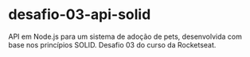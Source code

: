 # desafio-03-api-solid
API em Node.js para um sistema de adoção de pets, desenvolvida com base nos princípios SOLID. Desafio 03 do curso da Rocketseat.
